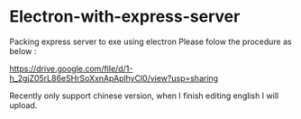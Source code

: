 # Electron-with-express-server
Packing express server to exe using electron
Please folow the procedure as below :

https://drive.google.com/file/d/1-h_2gjZ05rL86eSHrSoXxnApAplhyCl0/view?usp=sharing

Recently only support chinese version, when I finish editing english I will upload.
